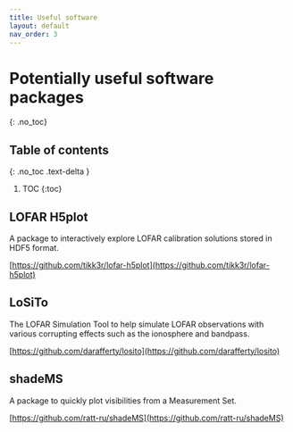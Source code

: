 ```yaml
---
title: Useful software
layout: default
nav_order: 3
---
```


# Potentially useful software packages
{: .no_toc}

## Table of contents
{: .no_toc .text-delta }

1. TOC
{:toc}

## LOFAR H5plot
A package to interactively explore LOFAR calibration solutions stored in HDF5 format.

[https://github.com/tikk3r/lofar-h5plot](https://github.com/tikk3r/lofar-h5plot)

## LoSiTo
The LOFAR Simulation Tool to help simulate LOFAR observations with various corrupting effects such as the ionosphere and bandpass.

[https://github.com/darafferty/losito](https://github.com/darafferty/losito)

## shadeMS
A package to quickly plot visibilities from a Measurement Set.

[https://github.com/ratt-ru/shadeMS](https://github.com/ratt-ru/shadeMS)